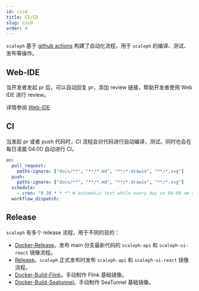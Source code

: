 ```yaml
---
id: cicd
title: CI/CD
slug: cicd
order: 4
---
```


`scaleph` 基于 [github actions](https://docs.github.com/zh/actions) 构建了自动化流程，用于 `scaleph` 的编译、测试、发布等操作。

## Web-IDE

当开发者发起 pr 后，可以自动回复 pr，添加 review 链接，帮助开发者使用 Web IDE 进行 review。

详情参阅 [Web-IDE](https://github.com/flowerfine/scaleph/actions/workflows/web-ide.yml)

## CI

当发起 pr 或者 push 代码时，CI 流程会对代码进行自动编译，测试。同时也会在每日凌晨 04:00 自动进行 CI。

```yaml
on:
  pull_request:
    paths-ignore: ["docs/**", "**/*.md", "**/*.drawio", "**/*.svg"]
  push:
    paths-ignore: ["docs/**", "**/*.md", "**/*.drawio", "**/*.svg"]
  schedule:
    - cron: "0 20 * * *" # automatic test while every day on 04:00 am at UTC+10
  workflow_dispatch:
```

## Release

`scaleph` 有多个 release 流程，用于不同的目的：

- [Docker-Release](https://github.com/flowerfine/scaleph/actions/workflows/docker-release.yml)。发布 main 分支最新代码的 `scaleph-api` 和 `scaleph-ui-react` 镜像流程。
- [Release](https://github.com/flowerfine/scaleph/actions/workflows/release.yml)。`scaleph` 正式发布时发布 `scaleph-api` 和 `scaleph-ui-react` 镜像流程。
- [Docker-Build-Flink](https://github.com/flowerfine/scaleph/actions/workflows/docker-flink.yml)。手动制作 Flink 基础镜像。
- [Docker-Build-Seatunnel](https://github.com/flowerfine/scaleph/actions/workflows/docker-seatunnel.yml)。手动制作 SeaTunnel 基础镜像。
